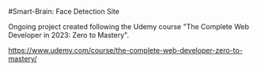 #Smart-Brain: Face Detection Site

Ongoing project created following the Udemy course "The Complete Web Developer in 2023: Zero to Mastery". 

https://www.udemy.com/course/the-complete-web-developer-zero-to-mastery/


